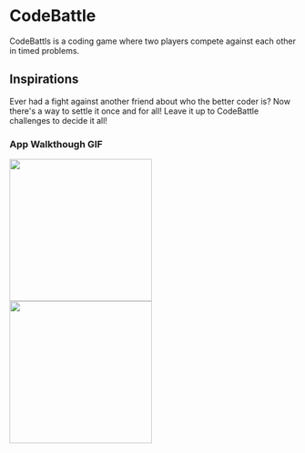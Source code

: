 # CodeBattle #

CodeBattls is a coding game where two players compete against each other in timed problems. 


## Inspirations ##
Ever had a fight against another friend about who the better coder is? Now there's a way to settle it once and for all! Leave it up to CodeBattle challenges to decide it all!

### App Walkthough GIF
<img src="http://g.recordit.co/rMCdYGTBnx.gif" width=250><br>
<img src = "http://g.recordit.co/nft3i6JnE9.gif" width = 250><br>
